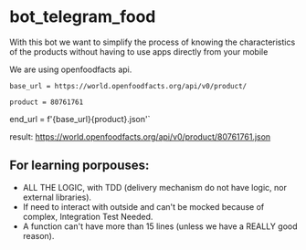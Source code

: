 # bot_telegram_food
With this bot we want to simplify the process of knowing the characteristics of the products without having to use apps directly from your mobile

We are using openfoodfacts api.

`base_url = https://world.openfoodfacts.org/api/v0/product/`

`product = 80761761`

end_url = f'{base_url}{product}.json'`

result:
https://world.openfoodfacts.org/api/v0/product/80761761.json


## For learning porpouses:

- ALL THE LOGIC, with TDD (delivery mechanism do not have logic, nor external libraries).
- If need to interact with outside and can't be mocked because of complex, Integration Test Needed.
- A function can't have more than 15 lines (unless we have a REALLY good reason).
